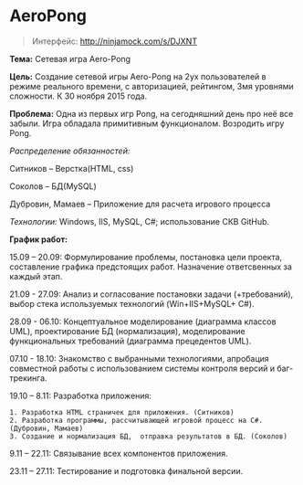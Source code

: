 # AeroPong

>Интерфейс: http://ninjamock.com/s/DJXNT

**Тема:**  Сетевая игра Aero-Pong

**Цель:** Создание сетевой игры Aero-Pong на 2ух пользователей в режиме реального времени, с авторизацией, рейтингом, 3мя уровнями сложности.  К 30 ноября 2015 года.

**Проблема:** Одна из первых игр Pong, на сегодняшний день про неё все забыли. Игра обладала примитивным функционалом. Возродить игру Pong. 

*Распределение обязанностей:*

Ситников – Верстка(HTML, css)

Соколов – БД(MySQL)

Дубровин, Мамаев – Приложение для расчета игрового процесса

*Технологии:*  Windows, IIS, MySQL, C#; использование СКВ GitHub.

**График работ:**

15.09 – 20.09: Формулирование проблемы, постановка цели проекта, составление графика предстоящих работ. Назначение ответсвенных за каждый этап.

21.09 - 27.09: Анализ и согласование постановки задачи (+требований), выбор стека используемых технологий (Win+IIS+MySQL+ С#).

28.09 - 06.10: Концептуальное моделирование (диаграмма классов UML), проектирование БД (нормализация), моделирование функциональных требований (диаграмма прецедентов UML).

07.10 - 18.10: Знакомство с выбранными технологиями, апробация совместной работы с использованием системы контроля версий и баг-трекинга.

19.10 – 8.11:  Разработка приложения:

	1. Разработка HTML страничек для приложения. (Ситников)
	2. Разработка программы, рассчитывающей игровой процесс на С#. (Дубровин, Мамаев)
	3. Создание и нормализация БД,  отправка результатов в БД. (Соколов)
 
9.11 – 22.11: Связывание всех компонентов приложения.

23.11 – 27.11: Тестирование и подготовка финальной версии.

